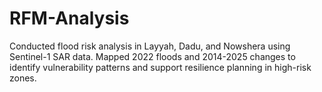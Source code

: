 # RFM-Analysis
Conducted flood risk analysis in Layyah, Dadu, and Nowshera using Sentinel-1 SAR data. Mapped 2022 floods and 2014-2025 changes to identify vulnerability patterns and support resilience planning in high-risk zones.
